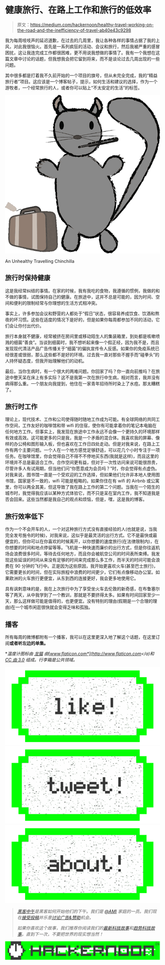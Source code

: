 # 健康旅行、在路上工作和旅行的低效率

> 原文：<https://medium.com/hackernoon/healthy-travel-working-on-the-road-and-the-inefficiency-of-travel-ab40e43c9298>

我为每周吱吱声的延迟道歉，在过去的几周里，我让各种各样的事情占据了我的上风，对此我很恼火。首先是一系列疯狂的活动、会议和旅行，然后我被严重的感冒困扰，这让我连完成工作都很困难，更不用说我想做的事情了。我有一个我想在这篇文章中讨论的话题，但我想我会把它留到将来，而不是谈论过去几周出现的一些问题。

其中很多都是打着我不久前开始的一个项目的旗号，但从未完全完成，我的“精益旅行者”项目。这应该是一个博客帖子，提示，如何生活和建议的选择，作为一个游牧者，一个经常旅行的人，或者你可以贴上“不太安定的生活”的标签。

![](img/ab70fdf138fad44ab9201231543ed8eb.png)

An Unhealthy Travelling Chinchilla

## 旅行时保持健康

这是我经常纠结的事情。在家的时候，我有我吃的食物，我遵循的惯例，我做的和不做的事情，试图保持自己的健康。在旅途中，这并不总是可能的，因为时间、空间和便利的限制经常与你理想的生活方式相冲突。

事实上，许多参加会议和野营的人都处于“假日”状态，很容易养成饮食、饮酒和熬夜的坏习惯。这些在适度的情况下是好的，但是如果你每周都参加不同的活动，它们会让你付出代价。

旅行本身就不健康，经常被挤在房间里或移动陌生人的集装箱里，到处都是咳嗽喷溅的细菌“善良”。当谈到细菌时，我不想听起来像一个假正经，因为我不是，而且发现现代清洁产品广告传播关于“细菌”的偏执宣传令人反感。如果你的免疫系统已经很差或很弱，那么这些都不是好的环境。过去我一直对那些不握手而“碰拳头”的人持怀疑态度，但我开始理解他们的动机。

最后，当你生病时，有一个很大的两难问题。你回家了吗？你一直向前推吗？在旅途中整天呆在床上有多实际？这不是我第一次在旅行中生病，相对而言，我并没有病得那么重。一个朋友向我提到，他住在一家青年招待所时染上了水痘。那太糟糕了。

## 旅行时工作

理论上，现代技术、工作和公司使得随时随地工作成为可能。有全球网络的共同工作空间，工作友好的咖啡馆和带 wifi 的住宿，使你有可能拿着你的笔记本电脑在任何地方工作。但事实上，我发现在旅途中工作永远不会像一个更持久的环境那样有效或高效。这可能更多的只是我，我是一个矛盾的混合体。我喜欢我的屏幕、像样的办公椅和图形输入板，但也喜欢在工作日四处走动。但是对我来说，在路上工作有两个主要问题。一个人在一个地方感觉足够舒适，可以花几个小时专注于一项任务。在咖啡馆里，你会觉得自己不得不不停地买东西(我就是这样)，而且这里的环境并不总是最适合工作。合作空间更有益，但对于一次性访问来说可能很昂贵，尽管许多人有试用期，但当他们问“你愿意成为会员吗？”时，你会觉得有点虚伪。对我来说，图书馆一直是一个受欢迎的工作选择，但如果他们允许非本地人使用图书馆，国家是不一致的，wifi 可能是粗略的。如果你住在有 wifi 的 Airbnb 或公寓里，你可以两全其美，但这导致了我在路上工作的第二个问题。当我在一个陌生的城市时，我觉得我应该以某种方式体验它，而不只是呆在室内工作，我不知道我是否会回来。这些当然都是我自己的观点和烦恼，但是，嘿，这是我的博客。

## 旅行效率低下

作为一个不会开车的人，一个对这种旅行方式没有直接经验的人(也就是说，当我完全发号施令的时候)，对我来说，这似乎是最灵活的出行方式。它不是最快或最便宜的，但你可以在你喜欢的时候离开，以你想要的速度旅行(在法律限制内)，在你想要的时间和地点停留等等。飞机是一种快速而廉价的出行方式，但是你往返机场会浪费很多时间，等待去任何地方，而且你会被航空公司的时间表所束缚。我发现这些延误的时间从来没有足够的时间来完成那么多工作，而半天的时间可能会浪费在 90 分钟的飞行中。正是因为这些原因，我开始更喜欢火车(甚至巴士旅行)，它需要更长的时间，但在实际旅程中浪费的时间更少，它们有点像移动办公室。如果欧洲的火车旅行更便宜，从东到西的连接更好，我会更多地使用它。

具有讽刺意味的是，我在上次旅行中为了享受坐火车去伦敦的新奇感，在布鲁塞尔等了两天，从中我学到了一个教训，那就是不要挤得太多。如果有时间回家至少一天，那么这样做可能是值得的，也更便宜。没有特别的理由(假期是一个合理的理由)在一个城市闲逛很快就会变得乏味和孤独。

## 播客

所有每周的微博都附有一个播客，我可以在这里更深入地了解这个话题，在这里订阅[](http://feeds.soundcloud.com/users/soundcloud:users:128163767/sounds.rss)**或者听左边的单集。**

**温度计图标由* [*龙猫*](http://www.freepik.com) *由*[*www.flaticon.com*](http://www.flaticon.com</a)*和* [*CC 由 3.0*](http://”http://creativecommons.org/licenses/by/3.0/) *组成。行李箱是公共领域。**

*[![](img/50ef4044ecd4e250b5d50f368b775d38.png)](http://bit.ly/HackernoonFB)**[![](img/979d9a46439d5aebbdcdca574e21dc81.png)](https://goo.gl/k7XYbx)**[![](img/2930ba6bd2c12218fdbbf7e02c8746ff.png)](https://goo.gl/4ofytp)*

> *[黑客中午](http://bit.ly/Hackernoon)是黑客如何开始他们的下午。我们是 [@AMI](http://bit.ly/atAMIatAMI) 家庭的一员。我们现在[接受投稿](http://bit.ly/hackernoonsubmission)并乐意[讨论广告&赞助](mailto:partners@amipublications.com)机会。*
> 
> *如果你喜欢这个故事，我们推荐你阅读我们的[最新科技故事](http://bit.ly/hackernoonlatestt)和[趋势科技故事](https://hackernoon.com/trending)。直到下一次，不要把世界的现实想当然！*

*[![](img/be0ca55ba73a573dce11effb2ee80d56.png)](https://goo.gl/Ahtev1)*